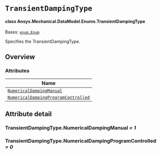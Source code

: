 # `TransientDampingType`

<a id="ansys.mechanical.stubs.v242.Ansys.Mechanical.DataModel.Enums.TransientDampingType"></a>

#### *class* Ansys.Mechanical.DataModel.Enums.TransientDampingType

Bases: [`enum.Enum`](https://docs.python.org/3/library/enum.html#enum.Enum)

Specifies the TransientDampingType.

<!-- !! processed by numpydoc !! -->

<a id="overview"></a>

## Overview

### Attributes

| Name |
| ------------------------------------------------------------------------------------------------ |
| [`NumericalDampingManual`](#TransientDampingType.NumericalDampingManual) |
| [`NumericalDampingProgramControlled`](#TransientDampingType.NumericalDampingProgramControlled) |

<a id="attribute-detail"></a>

## Attribute detail

<a id="TransientDampingType.NumericalDampingManual"></a>

### TransientDampingType.NumericalDampingManual *= 1*

<a id="TransientDampingType.NumericalDampingProgramControlled"></a>

### TransientDampingType.NumericalDampingProgramControlled *= 0*


